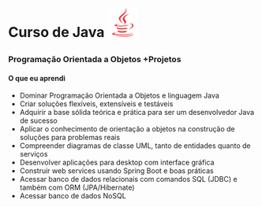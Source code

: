 <h1>

Curso de Java
<img align="stretch" alt="java" height="60" width="60" src="https://github.com/devicons/devicon/blob/master/icons/java/java-plain.svg"/>
</h1>
 
### Programação Orientada a Objetos +Projetos

#### O que eu aprendi

- Dominar Programação Orientada a Objetos e linguagem Java
- Criar soluções flexíveis, extensíveis e testáveis
- Adquirir a base sólida teórica e prática para ser um desenvolvedor Java de sucesso
- Aplicar o conhecimento de orientação a objetos na construção de soluções para problemas reais
- Compreender diagramas de classe UML, tanto de entidades quanto de serviços
- Desenvolver aplicações para desktop com interface gráfica
- Construir web services usando Spring Boot e boas práticas
- Acessar banco de dados relacionais com comandos SQL (JDBC) e também com ORM (JPA/Hibernate)
- Acessar banco de dados NoSQL

